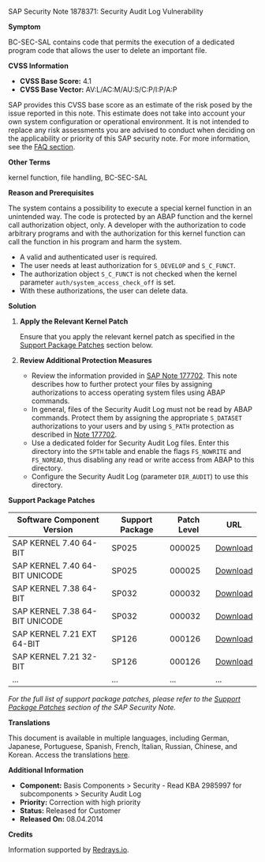 SAP Security Note 1878371: Security Audit Log Vulnerability

**Symptom**

BC-SEC-SAL contains code that permits the execution of a dedicated program code that allows the user to delete an important file.

**CVSS Information**

- **CVSS Base Score:** 4.1
- **CVSS Base Vector:** AV:L/AC:M/AU:S/C:P/I:P/A:P

SAP provides this CVSS base score as an estimate of the risk posed by the issue reported in this note. This estimate does not take into account your own system configuration or operational environment. It is not intended to replace any risk assessments you are advised to conduct when deciding on the applicability or priority of this SAP security note. For more information, see the [FAQ section](https://service.sap.com/securitynotes/).

**Other Terms**

kernel function, file handling, BC-SEC-SAL

**Reason and Prerequisites**

The system contains a possibility to execute a special kernel function in an unintended way. The code is protected by an ABAP function and the kernel call authorization object, only. A developer with the authorization to code arbitrary programs and with the authorization for this kernel function can call the function in his program and harm the system.

- A valid and authenticated user is required.
- The user needs at least authorization for `S_DEVELOP` and `S_C_FUNCT`.
- The authorization object `S_C_FUNCT` is not checked when the kernel parameter `auth/system_access_check_off` is set.
- With these authorizations, the user can delete data.

**Solution**

1. **Apply the Relevant Kernel Patch**
   
   Ensure that you apply the relevant kernel patch as specified in the [Support Package Patches](#support-package-patches) section below.

2. **Review Additional Protection Measures**
   
   - Review the information provided in [SAP Note 177702](https://me.sap.com/notes/177702). This note describes how to further protect your files by assigning authorizations to access operating system files using ABAP commands.
   - In general, files of the Security Audit Log must not be read by ABAP commands. Protect them by assigning the appropriate `S_DATASET` authorizations to your users and by using `S_PATH` protection as described in [Note 177702](https://me.sap.com/notes/177702).
   - Use a dedicated folder for Security Audit Log files. Enter this directory into the `SPTH` table and enable the flags `FS_NOWRITE` and `FS_NOREAD`, thus disabling any read or write access from ABAP to this directory.
   - Configure the Security Audit Log (parameter `DIR_AUDIT`) to use this directory.

**Support Package Patches**

| Software Component Version | Support Package | Patch Level | URL |
|----------------------------|-----------------|-------------|-----|
| SAP KERNEL 7.40 64-BIT     | SP025           | 000025      | [Download](https://me.sap.com/softwarecenter/template/products/_APP=00200682500000001943&_EVENT=DISPHIER&HEADER=Y&FUNCTIONBAR=N&EVENT=TREE&NE=NAVIGATE&ENR=67837800100200022526&V=MAINT) |
| SAP KERNEL 7.40 64-BIT UNICODE | SP025       | 000025      | [Download](https://me.sap.com/softwarecenter/template/products/_APP=00200682500000001943&_EVENT=DISPHIER&HEADER=Y&FUNCTIONBAR=N&EVENT=TREE&NE=NAVIGATE&ENR=67838200100200019652&V=MAINT) |
| SAP KERNEL 7.38 64-BIT     | SP032           | 000032      | [Download](https://me.sap.com/softwarecenter/template/products/_APP=00200682500000001943&_EVENT=DISPHIER&HEADER=Y&FUNCTIONBAR=N&EVENT=TREE&NE=NAVIGATE&ENR=67837800100200022123&V=MAINT) |
| SAP KERNEL 7.38 64-BIT UNICODE | SP032       | 000032      | [Download](https://me.sap.com/softwarecenter/template/products/_APP=00200682500000001943&_EVENT=DISPHIER&HEADER=Y&FUNCTIONBAR=N&EVENT=TREE&NE=NAVIGATE&ENR=67838200100200019649&V=MAINT) |
| SAP KERNEL 7.21 EXT 64-BIT | SP126         | 000126      | [Download](https://me.sap.com/softwarecenter/template/products/_APP=00200682500000001943&_EVENT=DISPHIER&HEADER=Y&FUNCTIONBAR=N&EVENT=TREE&NE=NAVIGATE&ENR=67837800100200021405&V=MAINT) |
| SAP KERNEL 7.21 32-BIT     | SP126           | 000126      | [Download](https://me.sap.com/softwarecenter/template/products/_APP=00200682500000001943&_EVENT=DISPHIER&HEADER=Y&FUNCTIONBAR=N&EVENT=TREE&NE=NAVIGATE&ENR=67837800100200021235&V=MAINT) |
| ...                        | ...             | ...         | ... |

*For the full list of support package patches, please refer to the [Support Package Patches](https://me.sap.com/softwarecenter/) section of the SAP Security Note.*

**Translations**

This document is available in multiple languages, including German, Japanese, Portuguese, Spanish, French, Italian, Russian, Chinese, and Korean. Access the translations [here](https://me.sap.com/notes/0001878371).

**Additional Information**

- **Component:** Basis Components > Security - Read KBA 2985997 for subcomponents > Security Audit Log
- **Priority:** Correction with high priority
- **Status:** Released for Customer
- **Released On:** 08.04.2014

**Credits**

Information supported by [Redrays.io](https://redrays.io).